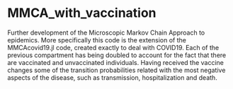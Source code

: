 # MMCA_with_vaccination
Further development of the Microscopic Markov Chain Approach to epidemics. More specifically this code is the extension of the MMCAcovid19.jl code, created exactly to deal with COVID19.
Each of the previous compartment has being doubled to account for the fact that there are vaccinated and unvaccinated individuals. Having received the vaccine changes some of the transition probabilities related with the most negative aspects of the disease, such as transmission, hospitalization and death.
